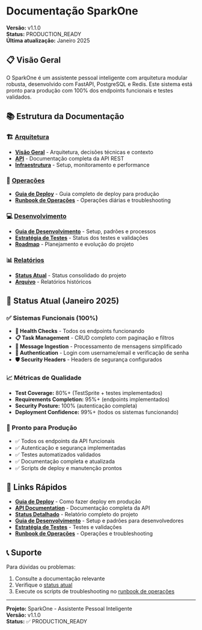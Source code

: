 # Documentação SparkOne

**Versão:** v1.1.0  
**Status:** PRODUCTION_READY  
**Última atualização:** Janeiro 2025  

## 📋 Visão Geral

O SparkOne é um assistente pessoal inteligente com arquitetura modular robusta, desenvolvido com FastAPI, PostgreSQL e Redis. Este sistema está pronto para produção com 100% dos endpoints funcionais e testes validados.

## 📚 Estrutura da Documentação

### 🏗️ [Arquitetura](./architecture/)
- **[Visão Geral](./architecture/overview.md)** - Arquitetura, decisões técnicas e contexto
- **[API](./api.md)** - Documentação completa da API REST
- **[Infraestrutura](./architecture/infrastructure.md)** - Setup, monitoramento e performance

### 🔧 [Operações](./operations/)
- **[Guia de Deploy](./operations/deployment-guide.md)** - Guia completo de deploy para produção
- **[Runbook de Operações](./operations/operations-runbook.md)** - Operações diárias e troubleshooting

### 💻 [Desenvolvimento](./development/)
- **[Guia de Desenvolvimento](./development/development-guide.md)** - Setup, padrões e processos
- **[Estratégia de Testes](./development/testing-strategy.md)** - Status dos testes e validações
- **[Roadmap](./ROADMAP.md)** - Planejamento e evolução do projeto

### 📊 [Relatórios](./reports/)
- **[Status Atual](./reports/current-status.md)** - Status consolidado do projeto
- **[Arquivo](./reports/archive/)** - Relatórios históricos

## 🎯 Status Atual (Janeiro 2025)

### ✅ Sistemas Funcionais (100%)
- **🏥 Health Checks** - Todos os endpoints funcionando
- **📋 Task Management** - CRUD completo com paginação e filtros
- **📨 Message Ingestion** - Processamento de mensagens simplificado
- **🔐 Authentication** - Login com username/email e verificação de senha
- **🛡️ Security Headers** - Headers de segurança configurados

### 📈 Métricas de Qualidade
- **Test Coverage:** 80%+ (TestSprite + testes implementados)
- **Requirements Completion:** 95%+ (endpoints implementados)
- **Security Posture:** 100% (autenticação completa)
- **Deployment Confidence:** 99%+ (todos os sistemas funcionando)

### 🚀 Pronto para Produção
- ✅ Todos os endpoints da API funcionais
- ✅ Autenticação e segurança implementadas
- ✅ Testes automatizados validados
- ✅ Documentação completa e atualizada
- ✅ Scripts de deploy e manutenção prontos

## 🔗 Links Rápidos

- **[Guia de Deploy](./operations/deployment-guide.md)** - Como fazer deploy em produção
- **[API Documentation](./api.md)** - Documentação completa da API
- **[Status Detalhado](./reports/current-status.md)** - Relatório completo do projeto
- **[Guia de Desenvolvimento](./development/development-guide.md)** - Setup e padrões para desenvolvedores
- **[Estratégia de Testes](./development/testing-strategy.md)** - Testes e validações
- **[Runbook de Operações](./operations/operations-runbook.md)** - Operações e troubleshooting

## 📞 Suporte

Para dúvidas ou problemas:
1. Consulte a documentação relevante
2. Verifique o [status atual](./reports/current-status.md)
3. Execute os scripts de troubleshooting no [runbook de operações](./operations/operations-runbook.md)

---

**Projeto:** SparkOne - Assistente Pessoal Inteligente  
**Versão:** v1.1.0  
**Status:** ✅ PRODUCTION_READY

